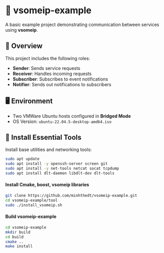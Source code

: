 # 🚗 vsomeip-example

A basic example project demonstrating communication between services using **vsomeip**.

## 📘 Overview

This project includes the following roles:

- **Sender**: Sends service requests
- **Receiver**: Handles incoming requests
- **Subscriber**: Subscribes to event notifications
- **Notifier**: Sends out notifications to subscribers

## 🖥️ Environment

- Two VMWare Ubuntu hosts configured in **Bridged Mode**
- OS Version: `ubuntu-22.04.5-desktop-amd64.iso`

## 🔧 Install Essential Tools

Install base utilities and networking tools:
```bash
sudo apt update
sudo apt install -y openssh-server screen git
sudo apt install -y net-tools netcat socat tcpdump
sudo apt install dlt-daemon libdlt-dev dlt-tools
```

#### Install Cmake, boost, vsomeip libraries
```bash
git clone https://github.com/minhthedt/vsomeip-example.git
cd vsomeip-example/tool
sudo ./install_vsomeip.sh
```
#### Build vsomeip-example
```bash
cd vsomeip-example
mkdir build
cd build
cmake ..
make install
```